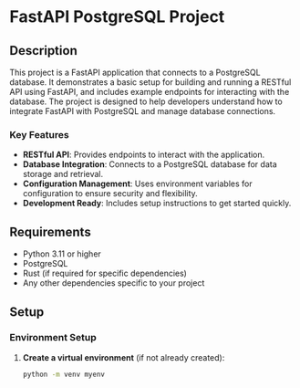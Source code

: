 # FastAPI PostgreSQL Project

## Description

This project is a FastAPI application that connects to a PostgreSQL database. It demonstrates a basic setup for building and running a RESTful API using FastAPI, and includes example endpoints for interacting with the database. The project is designed to help developers understand how to integrate FastAPI with PostgreSQL and manage database connections.

### Key Features

- **RESTful API**: Provides endpoints to interact with the application.
- **Database Integration**: Connects to a PostgreSQL database for data storage and retrieval.
- **Configuration Management**: Uses environment variables for configuration to ensure security and flexibility.
- **Development Ready**: Includes setup instructions to get started quickly.

## Requirements

- Python 3.11 or higher
- PostgreSQL
- Rust (if required for specific dependencies)
- Any other dependencies specific to your project

## Setup

### Environment Setup

1. **Create a virtual environment** (if not already created):
   ```bash
   python -m venv myenv

